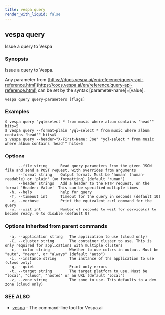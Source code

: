 ```yaml
---
title: vespa query
render_with_liquid: false
---
```


## vespa query

Issue a query to Vespa

### Synopsis

Issue a query to Vespa.

Any parameter from [https://docs.vespa.ai/en/reference/query-api-reference.html](https://docs.vespa.ai/en/reference/query-api-reference.html)
can be set by the syntax [parameter-name]=[value].

```
vespa query query-parameters [flags]
```

### Examples

```
$ vespa query "yql=select * from music where album contains 'head'" hits=5
$ vespa query --format=plain "yql=select * from music where album contains 'head'" hits=5
$ vespa query --header="X-First-Name: Joe" "yql=select * from music where album contains 'head'" hits=5
```

### Options

```
      --file string      Read query parameters from the given JSON file and send a POST request, with overrides from arguments
      --format string    Output format. Must be 'human' (human-readable) or 'plain' (no formatting) (default "human")
      --header strings   Add a header to the HTTP request, on the format 'Header: Value'. This can be specified multiple times
  -h, --help             help for query
  -T, --timeout int      Timeout for the query in seconds (default 10)
  -v, --verbose          Print the equivalent curl command for the query
  -w, --wait int         Number of seconds to wait for service(s) to become ready. 0 to disable (default 0)
```

### Options inherited from parent commands

```
  -a, --application string   The application to use (cloud only)
  -C, --cluster string       The container cluster to use. This is only required for applications with multiple clusters
  -c, --color string         Whether to use colors in output. Must be "auto", "never", or "always" (default "auto")
  -i, --instance string      The instance of the application to use (cloud only)
  -q, --quiet                Print only errors
  -t, --target string        The target platform to use. Must be "local", "cloud", "hosted" or an URL (default "local")
  -z, --zone string          The zone to use. This defaults to a dev zone (cloud only)
```

### SEE ALSO

* [vespa](vespa.html)	 - The command-line tool for Vespa.ai

